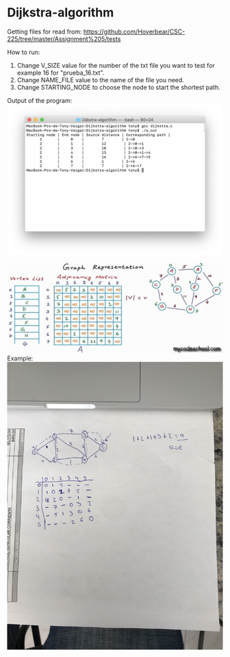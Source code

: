 # Dijkstra-algorithm

Getting files for read from: https://github.com/Hoverbear/CSC-225/tree/master/Assignment%205/tests

How to run:
1. Change V_SIZE value for the number of the txt file you want to test for example 16 for "prueba_16.txt".
2. Change NAME_FILE value to the name of the file you need.
3. Change STARTING_NODE to choose the node to start the shortest path.

Output of the program:
![alt text](https://github.com/tonyvazgar/Dijkstra-algorithm/blob/master/op.png?raw=true)

![alt text](https://github.com/tonyvazgar/Dijkstra-algorithm/blob/master/maxresdefault.jpg)
Example:
![alt text](https://github.com/tonyvazgar/Dijkstra-algorithm/blob/master/example%20working.jpeg?raw=true)


